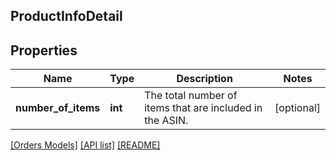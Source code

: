 ## ProductInfoDetail

## Properties

Name | Type | Description | Notes
------------ | ------------- | ------------- | -------------
**number_of_items** | **int** | The total number of items that are included in the ASIN. | [optional]

[[Orders Models]](../) [[API list]](../../Api) [[README]](../../../README.md)
